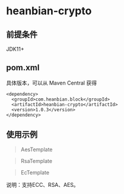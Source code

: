 # heanbian-crypto

## 前提条件

JDK11+

## pom.xml

具体版本，可以从 Maven Central 获得

```
<dependency>
  <groupId>com.heanbian.block</groupId>
  <artifactId>heanbian-crypto</artifactId>
  <version>1.0.3</version>
</dependency>
```

## 使用示例


> AesTemplate

> RsaTemplate

> EcTemplate


说明：支持ECC、RSA、AES。